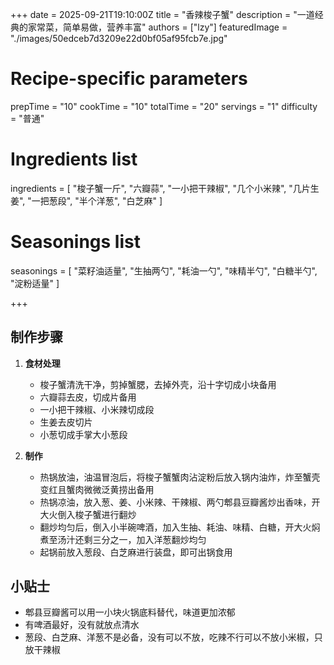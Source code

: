 +++
date = 2025-09-21T19:10:00Z
title = "香辣梭子蟹"
description = "一道经典的家常菜，简单易做，营养丰富"
authors = ["lzy"]
featuredImage = "./images/50edceb7d3209e22d0bf05af95fcb7e.jpg"

# Recipe-specific parameters
prepTime = "10"
cookTime = "10"
totalTime = "20"
servings = "1"
difficulty = "普通"

# Ingredients list
ingredients = [
    "梭子蟹一斤",
    "六瓣蒜",
    "一小把干辣椒",
    "几个小米辣",
    "几片生姜",
    "一把葱段",
    "半个洋葱",
    "白芝麻"
]

# Seasonings list
seasonings = [
  "菜籽油适量",
  "生抽两勺",
  "耗油一勺",
  "味精半勺",
  "白糖半勺",
  "淀粉适量"
]

+++

## 制作步骤

1. **食材处理**
    - 梭子蟹清洗干净，剪掉蟹腮，去掉外壳，沿十字切成小块备用
    - 六瓣蒜去皮，切成片备用
    - 一小把干辣椒、小米辣切成段
    - 生姜去皮切片
    - 小葱切成手掌大小葱段

2. **制作**
    - 热锅放油，油温冒泡后，将梭子蟹蟹肉沾淀粉后放入锅内油炸，炸至蟹壳变红且蟹肉微微泛黄捞出备用
    - 热锅凉油，放入葱、姜、小米辣、干辣椒、两勺郫县豆瓣酱炒出香味，开大火倒入梭子蟹进行翻炒
    - 翻炒均匀后，倒入小半碗啤酒，加入生抽、耗油、味精、白糖，开大火焖煮至汤汁还剩三分之一，加入洋葱翻炒均匀
    - 起锅前放入葱段、白芝麻进行装盘，即可出锅食用

## 小贴士

- 郫县豆瓣酱可以用一小块火锅底料替代，味道更加浓郁
- 有啤酒最好，没有就放点清水
- 葱段、白芝麻、洋葱不是必备，没有可以不放，吃辣不行可以不放小米椒，只放干辣椒